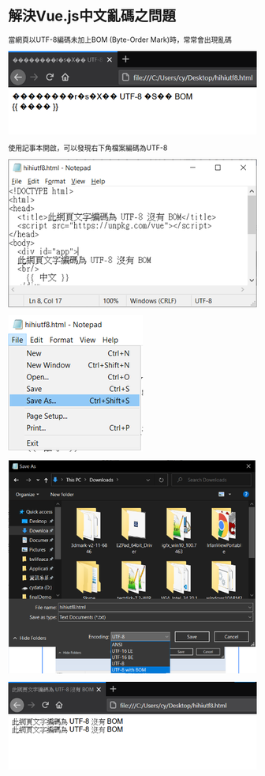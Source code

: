 # 解決Vue.js中文亂碼之問題

當網頁以UTF-8編碼未加上BOM \(Byte-Order Mark\)時，常常會出現亂碼

![](../.gitbook/assets/image%20%2817%29.png)

使用記事本開啟，可以發現右下角檔案編碼為UTF-8

![](../.gitbook/assets/image%20%2814%29.png)

![&#x4EE5;&#x6A94;&#x6848;-&amp;gt;&#x53E6;&#x5B58;&#x65B0;&#x6A94;&#x66F4;&#x6539;&#x6587;&#x5B57;&#x7DE8;&#x78BC;](../.gitbook/assets/image%20%2816%29.png)

![&#x5C07;&#x7DE8;&#x78BC;&#x6539;&#x70BA; UTF-8 with BOM ](../.gitbook/assets/image%20%2812%29.png)

![&#x6587;&#x5B57;&#x6062;&#x5FA9;&#x6B63;&#x5E38;](../.gitbook/assets/image%20%2813%29.png)

